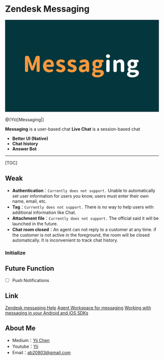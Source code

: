 # Zendesk Messaging

![](messaging.png)

@(Yii)[Messaging|]

**Messaging** is a user-based chat
**Live Chat** is a session-based chat
 
- **Better UI (Native)**
- **Chat history**
- **Answer Bot**

-------------------

[TOC]

## Weak
- **Authentication**：`Currently does not support.` Unable to automatically set user information for users you know, users must enter their own name, email, etc.
- **Tag**：`Currently does not support.` There is no way to help users with additional information like Chat.
- **Attachment file**：`Currently does not support.` The official said it will be launched in the future.
- **Chat room closed**：An agent can not reply to a customer at any time.
if the customer is not active in the foreground, the room will be closed automatically. It is inconvenient to track chat history.

### Initialize


## Future Function

- [ ] Push Notifications


## Link
[Zendesk messaging Help](https://support.zendesk.com/hc/en-us/sections/360011686513-Zendesk-messaging)
[Agent Workspace for messaging](https://support.zendesk.com/hc/en-us/articles/360055902354-Agent-Workspace-for-messaging)
[Working with messaging in your Android and iOS SDKs](https://support.zendesk.com/hc/en-us/articles/1260801714930-Working-with-messaging-in-your-Android-and-iOS-SDKs)

## About Me
- Medium：[Yii Chen](https://ab20803.medium.com/)
- Youtube：[Yii](https://www.youtube.com/user/a22601807/videos)
- Email：<ab20803@gmail.com>

